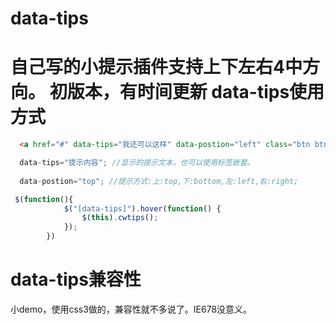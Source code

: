 data-tips
===================================
自己写的小提示插件支持上下左右4中方向。
初版本，有时间更新
data-tips使用方式
===================================
```html
  <a href="#" data-tips="我还可以这样" data-postion="left" class="btn btn-default">提示</a>
```

```javascript
  data-tips="提示内容"; //显示的提示文本，也可以使用标签嵌套。
  
  data-postion="top"; //提示方式:上:top,下:bottom,左:left,右:right;
```

```javascript
 $(function(){
			$("[data-tips]").hover(function() {				
				$(this).cwtips();			
			});
		})
```

data-tips兼容性
===================================
小demo，使用css3做的，兼容性就不多说了。IE678没意义。
